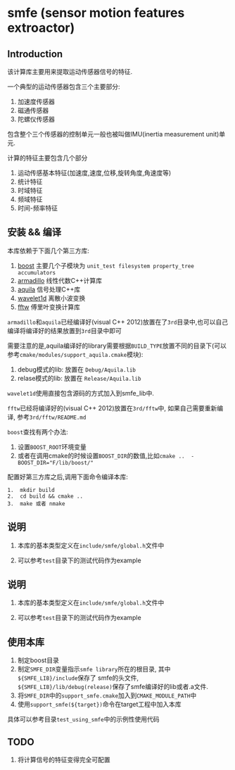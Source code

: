smfe (sensor motion features extroactor)
===============================================================================

## Introduction

该计算库主要用来提取运动传感器信号的特征.

一个典型的运动传感器包含三个主要部分:

1.  加速度传感器
2.  磁通传感器
3.  陀螺仪传感器

包含整个三个传感器的控制单元一般也被叫做IMU(inertia measurement unit)单元.

计算的特征主要包含几个部分

1.  运动传感基本特征(加速度,速度,位移,旋转角度,角速度等)
2.  统计特征
3.  时域特征
4.  频域特征
5.  时间-频率特征

## 安装 && 编译

本库依赖于下面几个第三方库:

1.  [boost](http://www.boost.org/) 主要几个子模块为 `unit_test filesystem property_tree accumulators`
2.  [armadillo](http://arma.sourceforge.net/) 线性代数C++计算库
3.  [aquila](http://aquila-dsp.org/) 信号处理C++库
4.  [wavelet1d](https://code.google.com/p/wavelet1d/) 离散小波变换
5.  [fftw](http://www.fftw.org/) 傅里叶变换计算库

`armadillo`和`aquila`已经编译好(visual C++ 2012)放置在了`3rd`目录中,也可以自己编译将编译好的结果放置到`3rd`目录中即可

需要注意的是,aquila编译好的library需要根据`BUILD_TYPE`放置不同的目录下(可以参考`cmake/modules/support_aquila.cmake`模块):

1.  debug模式的lib: 放置在 `Debug/Aquila.lib`
2.  relase模式的lib: 放置在 `Release/Aquila.lib`

`wavelet1d`使用直接包含源码的方式加入到smfe_lib中.

`fftw`已经将编译好的(visual C++ 2012)放置在`3rd/fftw`中, 如果自己需要重新编译, 参考`3rd/fftw/README.md`

`boost`查找有两个办法:

1.  设置`BOOST_ROOT`环境变量
2.  或者在调用cmake的时候设置`BOOST_DIR`的数值,比如`cmake ..  -BOOST_DIR="F/lib/boost/"`

配置好第三方库之后,调用下面命令编译本库:

    1.  mkdir build
    2.  cd build && cmake ..
    3.  make 或者 nmake

## 说明

1.  本库的基本类型定义在`include/smfe/global.h`文件中

2.  可以参考`test`目录下的测试代码作为example

## 说明

1.  本库的基本类型定义在`include/smfe/global.h`文件中

2.  可以参考`test`目录下的测试代码作为example

## 使用本库

1.  制定boost目录
2.  制定`SMFE_DIR`变量指示`smfe library`所在的根目录, 其中`${SMFE_LIB}/include`保存了
smfe的头文件, `${SMFE_LIB}/lib/debug(release)`保存了smfe编译好的lib或者.a文件.
3.  将`SMFE_DIR`中的`support_smfe.cmake`加入到`CMAKE_MODULE_PATH`中
4.  使用`support_smfe(${target})`命令在target工程中加入本库

具体可以参考目录`test_using_smfe`中的示例性使用代码

## TODO

1.  将计算信号的特征变得完全可配置
